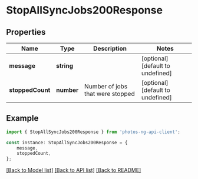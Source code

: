 # StopAllSyncJobs200Response


## Properties

Name | Type | Description | Notes
------------ | ------------- | ------------- | -------------
**message** | **string** |  | [optional] [default to undefined]
**stoppedCount** | **number** | Number of jobs that were stopped | [optional] [default to undefined]

## Example

```typescript
import { StopAllSyncJobs200Response } from 'photos-ng-api-client';

const instance: StopAllSyncJobs200Response = {
    message,
    stoppedCount,
};
```

[[Back to Model list]](../README.md#documentation-for-models) [[Back to API list]](../README.md#documentation-for-api-endpoints) [[Back to README]](../README.md)
